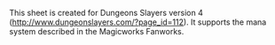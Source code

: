 This sheet is created for Dungeons Slayers version 4 (http://www.dungeonslayers.com/?page_id=112).
It supports the mana system described in the Magicworks Fanworks.
